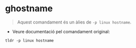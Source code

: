 # ghostname

> Aquest comandament és un àlies de `-p linux hostname`.

- Veure documentació pel comandament original:

`tldr -p linux hostname`

